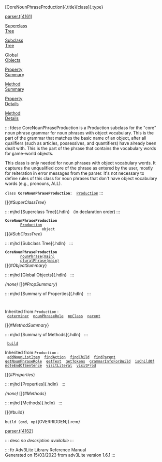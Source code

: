 [CoreNounPhraseProduction]{.title}[class]{.type}

[parser.t](../file/parser.t.html)\[[4161](../source/parser.t.html#4161)\]

[Superclass\
Tree](#_SuperClassTree_)

[Subclass\
Tree](#_SubClassTree_)

[Global\
Objects](#_ObjectSummary_)

[Property\
Summary](#_PropSummary_)

[Method\
Summary](#_MethodSummary_)

[Property\
Details](#_Properties_)

[Method\
Details](#_Methods_)

::: fdesc
CoreNounPhraseProduction is a Production subclass for the \"core\" noun
phrase grammar for noun phrases with object vocabulary. This is the part
of the grammar that matches the basic name of an object, after all
qualifiers (such as articles, possessives, and quantifiers) have already
been dealt with. This is the part of the phrase that contains the
vocabulary words for game-world objects.

This class is only needed for noun phrases with object vocabulary words.
It captures the unqualified core of the phrase as entered by the user,
mostly for reiteration in error messages from the parser. It\'s not
necessary to define rules of this class for noun phrases that don\'t
have object vocabulary words (e.g., pronouns, ALL).

`class `**`CoreNounPhraseProduction`**` :   `[`Production`](../object/Production.html)
:::

[]{#_SuperClassTree_}

::: mjhd
[Superclass Tree]{.hdln}   (in declaration order)
:::

**`CoreNounPhraseProduction`**\
`         `[`Production`](../object/Production.html)\
`                 object`\
[]{#_SubClassTree_}

::: mjhd
[Subclass Tree]{.hdln}  
:::

**`CoreNounPhraseProduction`**\
`         `[`nounPhrase(main)`](../object/nounPhrase(main).html)\
`         `[`pluralPhrase(main)`](../object/pluralPhrase(main).html)\
[]{#_ObjectSummary_}

::: mjhd
[Global Objects]{.hdln}  
:::

*(none)* []{#_PropSummary_}

::: mjhd
[Summary of Properties]{.hdln}  
:::

` `

Inherited from `Production` :\
` `[`determiner`](../object/Production.html#determiner)`  `[`nounPhraseRole`](../object/Production.html#nounPhraseRole)`  `[`npClass`](../object/Production.html#npClass)`  `[`parent`](../object/Production.html#parent)`  `

[]{#_MethodSummary_}

::: mjhd
[Summary of Methods]{.hdln}  
:::

` `[`build`](#build)`  `

Inherited from `Production` :\
` `[`addNounListItem`](../object/Production.html#addNounListItem)`  `[`findAction`](../object/Production.html#findAction)`  `[`findChild`](../object/Production.html#findChild)`  `[`findParent`](../object/Production.html#findParent)`  `[`getNounPhraseRole`](../object/Production.html#getNounPhraseRole)`  `[`getText`](../object/Production.html#getText)`  `[`getTokens`](../object/Production.html#getTokens)`  `[`grammarInfoForBuild`](../object/Production.html#grammarInfoForBuild)`  `[`isChildOf`](../object/Production.html#isChildOf)`  `[`noteEndOfSentence`](../object/Production.html#noteEndOfSentence)`  `[`visitLiteral`](../object/Production.html#visitLiteral)`  `[`visitProd`](../object/Production.html#visitProd)`  `

[]{#_Properties_}

::: mjhd
[Properties]{.hdln}  
:::

*(none)* []{#_Methods_}

::: mjhd
[Methods]{.hdln}  
:::

[]{#build}

`build (cmd, np)`[OVERRIDDEN]{.rem}

[parser.t](../file/parser.t.html)\[[4162](../source/parser.t.html#4162)\]

::: desc
*no description available*
:::

::: ftr
Adv3Lite Library Reference Manual\
Generated on 15/03/2023 from adv3Lite version 1.6.1
:::

